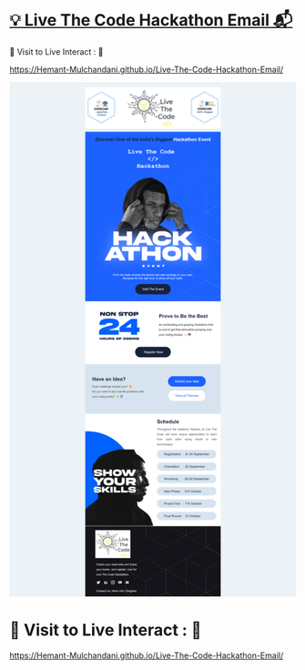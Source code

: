# [💡 Live The Code Hackathon Email 📬](https://hemant-mulchandani.github.io/Live-The-Code-Hackathon-Email/)

  📌 Visit to Live Interact : 🔗

  https://Hemant-Mulchandani.github.io/Live-The-Code-Hackathon-Email/

  ![Mail Capture](Media/Live-The-Code-Hackathon-Email-Screenshot.png)

# 📌 Visit to Live Interact : 🔗

  https://Hemant-Mulchandani.github.io/Live-The-Code-Hackathon-Email/ 
